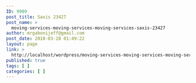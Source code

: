 ```yaml
---
ID: 9909
post_title: Saxis 23427
post_name: >
  moving-services-moving-services-moving-services-saxis-23427
author: mrgabonijeff@gmail.com
post_date: 2018-03-28 01:49:22
layout: page
link: >
  http://localhost/wordpress/moving-services-moving-services-moving-services-saxis-23427/
published: true
tags: [ ]
categories: [ ]
---
```

